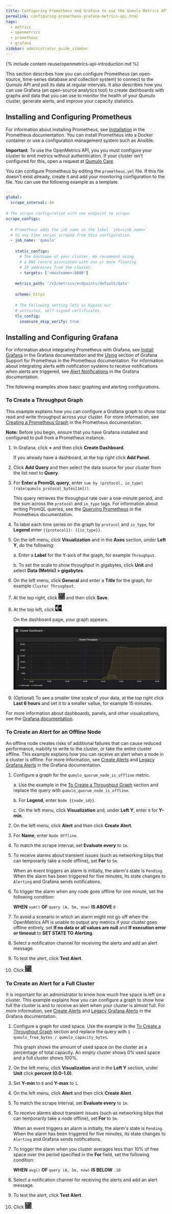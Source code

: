 ```yaml
---
title: Configuring Prometheus and Grafana to use the Qumulo Metrics API
permalink: configuring-prometheus-grafana-metrics-api.html
tags:
  - metrics
  - openmetrics
  - prometheus
  - grafana
sidebar: administrator_guide_sidebar
---
```


{% include content-reuse/openmetrics-api-introduction.md %}

This section describes how you can configure Prometheus (an open-source, time-series database and collection system) to connect to the Qumulo API and poll its data at regular intervals. It also describes how you can use Grafana (an open-source analytics tool) to create dashboards with graphs and data that you can use to monitor the health of your Qumulo cluster, generate alerts, and improve your capacity statistics.

## Installing and Configuring Prometheus
For information about installing Prometheus, see [Installation](https://prometheus.io/docs/prometheus/latest/installation/) in the Prometheus documentation. You can install Prometheus into a Docker container or use a configuration management system such as Ansible.

**Important**: To use the OpenMetrics API, you you must configure your cluster to emit metrics without authentication. If your cluster isn't configured for this, open a request at [Qumulo Care](https://care.qumulo.com/hc/en-us/requests/new).

You can configure Prometheus by editing the `prometheus.yml` file. If this file doesn't exist already, create it and add your monitoring configuration to the file. You can use the following example as a template.

```yaml
---
global:
  scrape_interval: 1m

# The scrape configuration with one endpoint to scrape
scrape_configs:

  # Prometheus adds the job name as the label `job=<job_name>`
  # to any time series scraped from this configuration.
  - job_name: 'qumulo'

    static_configs:
      # The hostname of your cluster. We recommend using
      # a DNS record associated with one or more floating
      # IP addresses from the cluster.
      - targets: ['<Hostname>:8000']

    metrics_path: '/v2/metrics/endpoints/default/data'

    scheme: https

    # The following setting lets us bypass our
    # untrusted, self-signed certificates.
    tls_config:
      insecure_skip_verify: true
```

## Installing and Configuring Grafana
For information about integrating Prometheus with Grafana, see [Install Grafana](https://grafana.com/docs/grafana/latest/installation/) in the Grafana documentation and the [Using](https://prometheus.io/docs/visualization/grafana/#using) section of Grafana Support for Prometheus in the Prometheus documentation. For information about integrating alerts with notification systems to receive notifications when alerts are triggered, see [Alert Notifications](https://grafana.com/docs/grafana/latest/alerting/old-alerting/notifications/) in the Grafana documentation.

The following examples show basic graphing and alerting configurations.

### To Create a Throughput Graph
This example explains how you can configure a Grafana graph to show total read and write throughput across your cluster. For more information, see [Creating a Prometheus Graph](https://prometheus.io/docs/visualization/grafana/#creating-a-prometheus-graph) in the Prometheus documentation.

**Note:** Before you begin, ensure that you have Grafana installed and configured to pull from a Prometheus instance. 

1. In Grafana, click **+** and then click **Create Dashboard**.

   If you already have a dashboard, at the top right click **Add Panel**.

1. Click **Add Query** and then select the data source for your cluster from the list next to **Query**.

1. For **Enter a PromQL query**, enter `sum by (protocol, io_type) (rate(qumulo_protocol_bytes[1m]))`.

   This query retrieves the throughput rate over a one-minute period, and the sum across the `protocol` and `io_type` tags. For information about writing PromQL queries, see the [Querying Prometheus](https://prometheus.io/docs/prometheus/latest/querying/basics/) in the Prometheus documentation.

1. To label each time series on the graph by `protocol` and `io_type`, for **Legend** enter `{{protocol}}: {{io_type}}`.

1. On the left menu, click **Visualization** and in the **Axes** section, under **Left Y**, do the following:

   a. Enter a **Label** for the Y-axis of the graph, for example `Throughput`.

   b. To set the scale to show throughput in gigabytes, click **Unit** and select **Data (Metric) > gigabytes**.

1. On the left menu, click **General** and enter a **Title** for the graph, for example `Cluster Throughput`.

1. At the top right, click ![Grafana Save Icon](administrator-guide/images/grafana-save-icon.png) and then click **Save**.

1. At the top left, click ![Grafana Back Arrow](administrator-guide/images/grafana-back-arrow.png).

   On the dashboard page, your graph appears.

   ![Example Throughput Graph](administrator-guide/images/prometheus-grafana-setup-example-throughput-graph.png)

1. (Optional) To see a smaller time scale of your data, at the top right click **Last 6 hours** and set it to a smaller vallue, for example 15 minutes.

For more information about dashboards, panels, and other visualizations, see the [Grafana documentation](https://grafana.com/docs/grafana/latest/).

### To Create an Alert for an Offline Node
An offline node creates risks of additional failures that can cause reduced performance, inability to write to the cluster, or take the entire cluster offline. This example explains how you can receive an alert when a node in a cluster is offline. For more information, see [Create Alerts](https://grafana.com/docs/grafana/latest/alerting/old-alerting/create-alerts/) and [Legacy Grafana Alerts](https://grafana.com/docs/grafana/latest/alerting/old-alerting/) in the Grafana documentation.

1. Configure a graph for the `qumulo_quorum_node_is_offline` metric.

   a. Use the example in the [To Create a Throughput Graph](#to-create-a-throughput-graph) section and replace the query with `qumulo_quorum_node_is_offline`.

   b. For **Legend**, enter `Node {{node_id}}`.

   c. On the left menu, click **Visualization** and, under **Left Y**, enter `0` for **Y-min**.

1. On the left menu, click **Alert** and then click **Create Alert**.

1. For **Name**, enter `Node Offline`.

1. To match the scrape interval, set **Evaluate every** to `1m`.

1. To receive alarms about transient issues (such as networking blips that can temporarily take a node offline), set **For** to `5m`.

   When an event triggers an alarm is initially, the alarm's state is `Pending`. When the alarm has been triggered for five minutes, its state changes to `Alerting` and Grafana sends notifications.

1. To trigger the alarm when any node goes offline for one minute, set the following condition:

   **WHEN** `sum()` **OF** `query (A, 5m, now)` **IS ABOVE** `0`

1. To avoid a scenario in which an alarm might not go off when the OpenMetrics API is unable to output any metrics if your cluster goes offline entirely, set **If no data or all values are null** and **If execution error or timeout** to **SET STATE TO Alerting**.

1. Select a notification channel for receiving the alerts and add an alert message.

1. To test the alert, click **Test Alert**.

1. Click ![Grafana Save Icon](administrator-guide/images/grafana-save-icon.png).

### To Create an Alert for a Full Cluster
It is important for an administrator to know how much free space is left on a cluster. This example explains how you can configure a graph to show how full the cluster is and to receive an alert when your cluster is almost full. For more information, see [Create Alerts](https://grafana.com/docs/grafana/latest/alerting/old-alerting/create-alerts/) and [Legacy Grafana Alerts](https://grafana.com/docs/grafana/latest/alerting/old-alerting/) in the Grafana documentation.

1. Configure a graph for used space. Use the example in the [To Create a Throughput Graph](#to-create-a-throughput-graph) section and replace the query with `1 - qumulo_free_bytes / qumulo_capacity_bytes`.
   
   This graph shows the amount of used space on the cluster as a percentage of total capacity. An empty cluster shows 0% used space and a full cluster shows 100%.

1. On the left menu, click **Visualization** and in the **Left Y** section, under **Unit** click **percent (0.0-1.0)**.

1. Set **Y-min** to `0` and **Y-max** to `1`.

1. On the left menu, click **Alert** and then click **Create Alert**.

1. To match the scrape interval, set **Evaluate every** to `1m`.

1. To receive alarms about transient issues (such as networking blips that can temporarily take a node offline), set **For** to `5m`.

   When an event triggers an alarm is initially, the alarm's state is `Pending`. When the alarm has been triggered for five minutes, its state changes to `Alerting` and Grafana sends notifications.

1. To trigger the alarm when you cluster averages less than 10% of free space over the period specified in the **For** field, set the following condition:

   **WHEN** `avg()` **OF** `query (A, 5m, now)` **IS BELOW** `.10`

1. Select a notification channel for receiving the alerts and add an alert message.

1. To test the alert, click **Test Alert**.

1. Click ![Grafana Save Icon](administrator-guide/images/grafana-save-icon.png).
